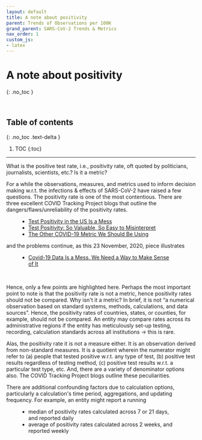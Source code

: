 ```yaml
---
layout: default
title: A note about positivity
parent: Trends of Observations per 100K
grand_parent: SARS-CoV-2 Trends & Metrics
nav_order: 1
custom_js:
- latex
---
```


# A note about positivity
{: .no_toc }

<br>

## Table of contents
{: .no_toc .text-delta }

1. TOC
{:toc}

---


<p>What is the positive test rate, i.e., positivity rate, oft quoted by politicians, journalists, scientists, etc.?  Is it a metric?</p>

<p>For a while the observations, measures, and metrics used to inform decision making w.r.t. the infections & effects of SARS-CoV-2 have raised a few questions.   The positivity rate is one of the most contentious.  There are three excellent COVID Tracking Project blogs that outline the dangers/flaws/unreliability of the positivity rates.</p>

<div style="margin-left: 35px;margin-right: 55px">
  <ul>
    <li><a href="https://covidtracking.com/blog/test-positivity-in-the-us-is-a-mess" target="\\\_blank">Test Positivity in the US Is a Mess</a></li>
    <li><a href="https://covidtracking.com/blog/test-positivity" target="\\\_blank">Test Positivity: So Valuable, So Easy to Misinterpret</a></li>
    <li><a href="https://covidtracking.com/blog/the-other-covid-19-metric" target="\\\_blank">The Other COVID-19 Metric We Should Be Using</a></li>
  </ul>
</div>

and the problems continue, as this 23 November, 2020, piece illustrates

<div style="margin-left: 35px;margin-right: 55px">
  <ul>
    <li><a href="https://www.nytimes.com/2020/11/23/opinion/coronavirus-testing.html?action=click&module=Opinion&pgtype=Homepage">Covid-19 Data Is a Mess. We Need a Way to Make Sense of It</a></li>
  </ul>
</div>

<br>

<p>Hence, only a few points are highlighted here.  Perhaps the most important point to note is that the positivity rate is not a metric, hence positivity rates should not be compared.  Why isn't it a metric?  In brief, it is not “a numerical observation based on standard systems, methods, calculations, and data sources”.  Hence, the positivity rates of countries, states, or counties, for example, should not be compared.  An entity may compare rates across its administrative regions if the entity has meticulously set-up testing, recording, calculation standards across all institutions → this is rare.</p>

<p>Alas, the positivity rate it is not a measure either.  It is an observation derived from non-standard measures.   It is a quotient wherein the numerator might refer to (a) people that tested positive w.r.t. any type of test, (b) positive test results regardless of testing method, (c) positive test results w.r.t. a particular test type, etc.  And, there are a variety of denominator options also.  The COVID Tracking Project blogs outline these peculiarities.</p>

<p>There are additional confounding factors due to calculation options, particularly a calculation's time period, aggregations, and updating frequency.  For example, an entity might report a running</p>

<div style="margin-left: 35px;margin-right: 55px">
  <ul>
    <li>median of positivity rates calculated across 7 or 21 days, and reported daily</li>
    <li>average of positivity rates calculated across 2 weeks, and reported weekly</li>
  </ul>
</div>

<br>
<br>
<br>
<br>
